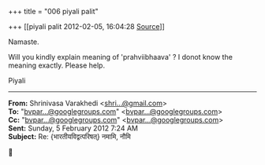 +++
title = "006 piyali palit"

+++
[[piyali palit	2012-02-05, 16:04:28 [Source](https://groups.google.com/g/bvparishat/c/hcPTRR1BGGI)]]



Namaste.

  

Will you kindly explain meaning of 'prahviibhaava' ? I donot know the meaning exactly. Please help.

  

Piyali  



  
  

------------------------------------------------------------------------

**From:** Shrinivasa Varakhedi \<[shri...@gmail.com]()\>  
**To:** "[bvpar...@googlegroups.com]()" \<[bvpar...@googlegroups.com]()\>  
**Cc:** "[bvpar...@googlegroups.com]()" \<[bvpar...@googlegroups.com]()\>  
**Sent:** Sunday, 5 February 2012 7:24 AM  
**Subject:** Re: {भारतीयविद्वत्परिषत्} नमामि, नौमि  



